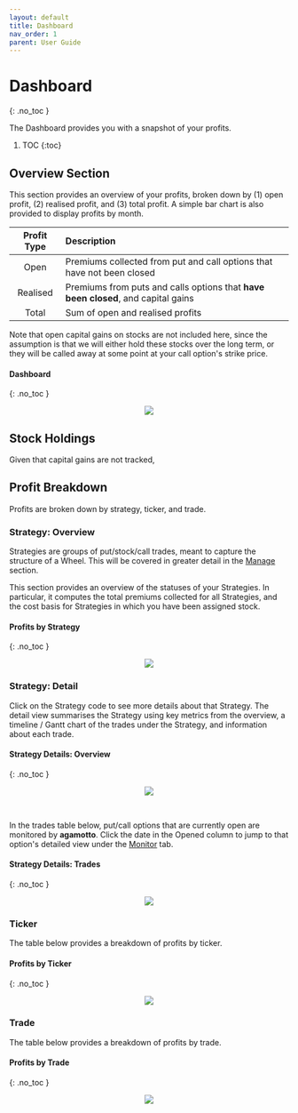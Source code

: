 ```yaml
---
layout: default
title: Dashboard
nav_order: 1
parent: User Guide
---
```


# Dashboard
{: .no_toc }

The Dashboard provides you with a snapshot of your profits.

1. TOC
{:toc}

## Overview Section
This section provides an overview of your profits, broken down by (1) open profit, (2) realised profit, and (3) total profit. A simple bar chart is also provided to display profits by month.

| Profit Type | Description |
| :---------: | :---------- |
| Open        | Premiums collected from put and call options that have not been closed |
| Realised    | Premiums from puts and calls options that **have been closed**, and capital gains |
| Total       | Sum of open and realised profits |

Note that open capital gains on stocks are not included here, since the assumption is that we will either hold these stocks over the long term, or they will be called away at some point at your call option's strike price.

#### Dashboard
{: .no_toc }

<p align="center">
    <img src="https://raw.githubusercontent.com/chrischow/agamotto/main/screenshots/dashboard-overview.jpg">
</p>

## Stock Holdings
Given that capital gains are not tracked, 

## Profit Breakdown
Profits are broken down by strategy, ticker, and trade.

### Strategy: Overview
Strategies are groups of put/stock/call trades, meant to capture the structure of a Wheel. This will be covered in greater detail in the [Manage](manage.md) section.

This section provides an overview of the statuses of your Strategies. In particular, it computes the total premiums collected for all Strategies, and the cost basis for Strategies in which you have been assigned stock.

#### Profits by Strategy
{: .no_toc }

<p align="center">
    <img src="https://raw.githubusercontent.com/chrischow/agamotto/main/screenshots/profit_breakdown-strategy.jpg">
</p>

### Strategy: Detail
Click on the Strategy code to see more details about that Strategy. The detail view summarises the Strategy using key metrics from the overview, a timeline / Gantt chart of the trades under the Strategy, and information about each trade.

#### Strategy Details: Overview
{: .no_toc }

<p align="center">
    <img src="https://raw.githubusercontent.com/chrischow/agamotto/main/screenshots/dashboard-strategy-detail-overview.jpg">
</p>

<br>

In the trades table below, put/call options that are currently open are monitored by **agamotto**. Click the date in the Opened column to jump to that option's detailed view under the [Monitor](monitor.md) tab.

#### Strategy Details: Trades
{: .no_toc }

<p align="center">
    <img src="https://raw.githubusercontent.com/chrischow/agamotto/main/screenshots/dashboard-strategy-detail-trades.jpg">
</p>

### Ticker
The table below provides a breakdown of profits by ticker.

#### Profits by Ticker
{: .no_toc }

<p align="center">
    <img src="https://raw.githubusercontent.com/chrischow/agamotto/main/screenshots/profit_breakdown-ticker.jpg">
</p>

### Trade
The table below provides a breakdown of profits by trade.

#### Profits by Trade
{: .no_toc }

<p align="center">
    <img src="https://raw.githubusercontent.com/chrischow/agamotto/main/screenshots/profit_breakdown-trade.jpg">
</p>